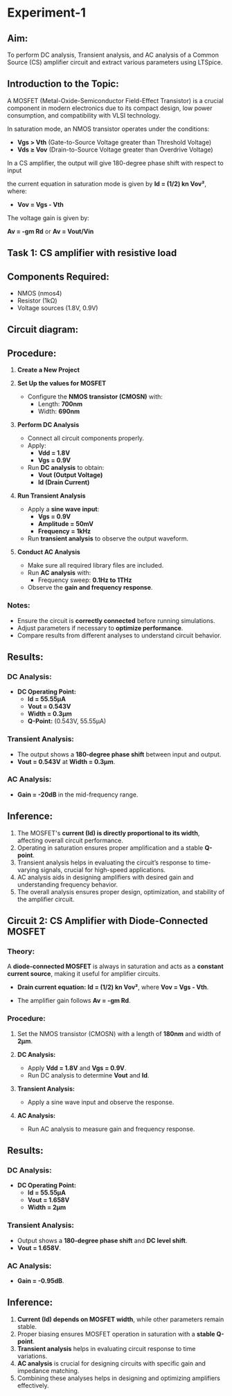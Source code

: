 # Experiment-1

## Aim:
To perform DC analysis, Transient analysis, and AC analysis of a Common Source (CS) amplifier circuit and extract various parameters using LTSpice.


## Introduction to the Topic:
A MOSFET (Metal-Oxide-Semiconductor Field-Effect Transistor) is a crucial component in modern electronics due to its compact design, low power consumption, and compatibility with VLSI technology.


In saturation mode, an NMOS transistor operates under the conditions:
- **Vgs > Vth** (Gate-to-Source Voltage greater than Threshold Voltage)
- **Vds ≥ Vov** (Drain-to-Source Voltage greater than Overdrive Voltage)

In a CS amplifier, the output will give 180-degree phase shift with respect to input 

the current equation in saturation mode is given by
**Id = (1/2) kn Vov²**, where:
- **Vov = Vgs - Vth**


The voltage gain is given by:

**Av = -gm Rd**
or
**Av = Vout/Vin**



## Task 1: CS amplifier with resistive load

## Components Required:
- NMOS (nmos4)
- Resistor (1kΩ)
- Voltage sources (1.8V, 0.9V)


## Circuit diagram:


## Procedure:

1. **Create a New Project**

2. **Set Up the values for MOSFET**
   - Configure the **NMOS transistor (CMOSN)** with:
     - Length: **700nm**
     - Width: **690nm**
  
3. **Perform DC Analysis**
   - Connect all circuit components properly.
   - Apply:
     - **Vdd = 1.8V**
     - **Vgs = 0.9V**
   - Run **DC analysis** to obtain:
     - **Vout (Output Voltage)**
     - **Id (Drain Current)**

4. **Run Transient Analysis**
   - Apply a **sine wave input**:
     - **Vgs = 0.9V**
     - **Amplitude = 50mV**
     - **Frequency = 1kHz**
   - Run **transient analysis** to observe the output waveform.

5. **Conduct AC Analysis**
   - Make sure all required library files are included.
   - Run **AC analysis** with:
     - Frequency sweep: **0.1Hz to 1THz**
   - Observe the **gain and frequency response**.

### Notes:
- Ensure the circuit is **correctly connected** before running simulations.
- Adjust parameters if necessary to **optimize performance**.
- Compare results from different analyses to understand circuit behavior.


## Results:
### DC Analysis:
- **DC Operating Point:**
  - **Id = 55.55μA**
  - **Vout = 0.543V**
  - **Width = 0.3μm**
  - **Q-Point:** (0.543V, 55.55μA)

### Transient Analysis:
- The output shows a **180-degree phase shift** between input and output.
- **Vout = 0.543V** at **Width = 0.3μm**.

### AC Analysis:
- **Gain = -20dB** in the mid-frequency range.

## Inference:
1. The MOSFET's **current (Id) is directly proportional to its width**, affecting overall circuit performance.
2. Operating in saturation ensures proper amplification and a stable **Q-point**.
3. Transient analysis helps in evaluating the circuit’s response to time-varying signals, crucial for high-speed applications.
4. AC analysis aids in designing amplifiers with desired gain and understanding frequency behavior.
5. The overall analysis ensures proper design, optimization, and stability of the amplifier circuit.

## Circuit 2: CS Amplifier with Diode-Connected MOSFET

### Theory:
A **diode-connected MOSFET** is always in saturation and acts as a **constant current source**, making it useful for amplifier circuits.

- **Drain current equation:**
  **Id = (1/2) kn Vov²**, where **Vov = Vgs - Vth**.

- The amplifier gain follows **Av = -gm Rd**.

### Procedure:
1. Set the NMOS transistor (CMOSN) with a length of **180nm** and width of **2μm**.
2. **DC Analysis:**
   - Apply **Vdd = 1.8V** and **Vgs = 0.9V**.
   - Run DC analysis to determine **Vout** and **Id**.

3. **Transient Analysis:**
   - Apply a sine wave input and observe the response.

4. **AC Analysis:**
   - Run AC analysis to measure gain and frequency response.

## Results:
### DC Analysis:
- **DC Operating Point:**
  - **Id = 55.55μA**
  - **Vout = 1.658V**
  - **Width = 2μm**

### Transient Analysis:
- Output shows a **180-degree phase shift** and **DC level shift**.
- **Vout = 1.658V**.

### AC Analysis:
- **Gain = -0.95dB**.

## Inference:
1. **Current (Id) depends on MOSFET width**, while other parameters remain stable.
2. Proper biasing ensures MOSFET operation in saturation with a **stable Q-point**.
3. **Transient analysis** helps in evaluating circuit response to time variations.
4. **AC analysis** is crucial for designing circuits with specific gain and impedance matching.
5. Combining these analyses helps in designing and optimizing amplifiers effectively.
